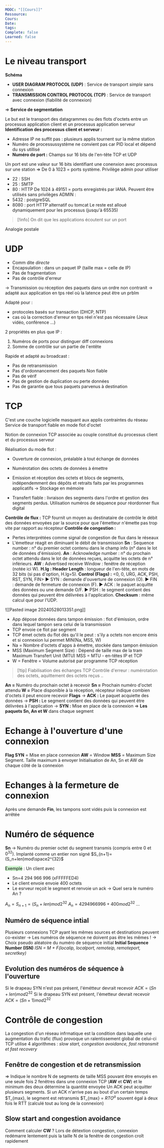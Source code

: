 ```yaml
---
MOOC: "[[Cours]]"
Ressource: 
Cours: 
Date: 
tags: 
Complete: false
Learned: false
---
```

 # Le niveau transport
**Schéma**

- **USER DIAGRAM PROTOCOL (UDP)** : Service de transport *simple* sans connexion
- **TRANSMISSION CONTROL PROTOCOL (TCP)** : Service de transport avec connexion (fiabilité de connexion)

⇒ **Service de segmentation**

Le but est le transport des datagrammes ou des flots d'octets entre un processus application client et un processus application serveur
**Identification des processus client et serveur :**
- Adresse IP ne suffit pas : plusieurs applis tournent sur la même station
- Numéro de processussystème ne convient pas car PID local et dépend du sys utillisé
- **Numéro de port :** Champs sur 16 bits de l'en-tête TCP et UDP

Un port est une valeur sur 16 bits identifiant une conenxion avec processus sur une station
⇒ De 0 à 1023 = ports système. Privilège admin pour  utiliser
- 22 : SSH
- 25 : SMTP
- 80 : HTTP
De 1024 à 49151 = ports enregistrés par IANA. Peuvent être utilisés sans privilèges ADMIN :
- 5432 : postgreSQL
- 8080 : port HTTP alternatif ou tomcat
Le reste est alloué dynamiquement pour les processus (jusqu'à 65535)
> [!info]
> On dit que les applications écoutent sur un port

Analogie postale

# UDP
- Comm dite *directe*
- Encapsulation : dans un paquet IP (taille max = celle de IP)
- Pas de fragmentation
- Pas de contrôle d'erreur

→ Transmission ou réception des paquets dans un ordre non contranit → adapté aux application en tps réel où la latence peut être un prblm

Adapté pour :
- protocoles basés sur transaction (DHCP, NTP)
- cas où la correction d'erreur en tps réel n'est pas nécessaire (Jeux vidéo, conférence ...)

2 propriétés en plus que IP :
1. Numéros de ports pour distinguer diff connexions
2. Somme de contrôle sur un partie de l'entête

Rapide et adapté au broadcast :
- Pas de retransmission
- Pas d'ordonnancement des paquets
Non fiable
- Pas de vérif
- Pas de gestion de duplication ou perte données
- Pas de garantie que tous paquets parvenus à destination

# TCP
C'est une couche logicielle masquant aux applis contraintes du réseau
Service de transport fiable en mode flot d'octet

Notion de connexion TCP associée au couple constitué du processus client et du processus serveur

Réalisation du mode flot :
- Ouverture de connexion, préalable à tout échange de données
- Numérotation des octets de données à émettre
- Emission et réception des octets et blocs de segments, indépendemment des dépôts et retraits faits par les programmes applicatifs → Stockage en mémoire

- Transfert fiable : livraison des segments dans l'ordre et gestion des segments perdus. Utilisation numéros de séquence pour réordonner flux digital

**Contrôle de flux :** TCP fournit un moyen au destinataire de contrôle le débit des données envoyées par la source pour que l'émetteur n'émette pas trop vite par rapport au récepteur
**Contrôle de congestion :**
- Pertes interprétées comme signal de congestion de flux dans le réseaux
- L'émetteur réagit en diminuant le débit de transmission
**Sn** : Sequence number : n° du premier octet contenu dans le champ info (n° dans le lot de données d'émission).
**An** : Acknowledge number : n° du prochain octet attendu dans le lot de données reçues, acquitte les octets de n° inférieurs.
**AW** : Advertised receive Window : fenêtre de réception (notée ici W).
**H.lg : Header Length** : longueur de l'en-tête, en mots de 32 bits (si pas d'option, H.lg=5).
**Control (Flags) :** <0, 0, URG, ACK, PSH, RST, SYN, FIN>
 ▶ SYN : demande d'ouverture de connexion (O).
 ▶ FIN : demande de fermeture de connexion (F).
 ▶ ACK : le paquet acquitte des données ou une demande O/F.
 ▶ PSH : le segment contient des données qui peuvent être délivrées à l'application.
**Checksum** : même calcul que pour l'UDP.

![[Pasted image 20240528013351.png]]


- App dépose données dans tampon émission : flot d'émission, ordre dans lequel tampon sera celui de la transmission
- TCP envoie ce flot par segment
- TCP émet octets du flot dès qu'il le peut : s'ily a octets non encore émis et si connexion lui permet
MIN(Na, MSS, W)
- Na = Nombre d'octets d'apps à émettre, stockée dans tampon émission
- MSS (Maximum Segment Size) : Dépend de taille max de la tram Maximum Transfert Unit (MTU)
  MSS = MTU - en-têtes IP et TCP
- W = Fenêtre = Volume autorisé par programme TCP réception

> [!tip] Fiabilisation des échanges TCP
> Contrôle d'erreur : numérotation des octets, aquittement des octets reçus ..


**An =** Numéro du prochain octet à recevoir
**Sn =** Prochain numéro d'octet attendu
**W =** Place disponible à la réception, récepteur indique combien d'octets il peut encore recevoir
**Flags**
 → **ACK :** Le paquet acquiette des données
 → **PSH :** Le segment contient des données qui peuvent être délivrées à l'application
 → **SYN :** Mise en place de la connexion
⇒ **Les paquets Sn, An et W** dans chaque segment
# Echange à l'ouverture d'une connexion
**Flag SYN** = Mise en place connexion
**AW** = Window
**MSS** = Maximum Size Segment. Taille maximum à envoyer
Initialisation de An, Sn et AW de chaque côté de la connexion
# Echanges à la fermeture de connexion
Après une demande **Fin**, les tampons sont vidés puis la connexion est arrêtée

# Numéro de séquence
**Sn** → Numéro du premier octet du segment transmis (compris entre 0 et $0^{32})$. Implanté comme un entier non signé
$S_{n+1}=(S_n+len)mod\space2^{32}$ 

<mark style="background: #BBFABBA6;">Exemple</mark> : Un client avec
- Sn=4 294 966 996 (xFFFFFED4)
- Le client envoie envoie 400 octets
- Le esrveur reçoit le segment et renvoie un ack 
→ Quel sera le numéro An ?

$A_n=S_{n+1}=(S_n+len)mod2^{32}$
$A_n=4 294 966 996+400mod2^{32}$
...

## Numéro de séquence intial
Plusieurs connexions TCP ayant les mêmes sources et destinations peuvent co-exister
→ Les numéros de séquence ne doivent pas être les mêmes !
→ Choix pseudo aléatoire du numéro de séquence initial **Initial Sequence Number (ISN)**
*ISN = M + F(localip, localport, remoteip, remoteport, secretkey)*

## Evolution des numéros de séquence à  l'ouverture
Si le drapeau SYN n'est pas présent, l'émétteur devrait recevoir $ACK=(Sn+len)mod2^{32}$
Si le drapeau SYN est présent, l'émetteur devrait recevoir $ACK=(Sn+1)mod2^{32}$

# Contrôle de congestion
La congestion d'un réseau infrmatique est la condition dans laquelle une augmentation du trafic (flux) provoque un ralentissement global de celui-ci
TCP utilise 4 algorithmes : *slow start, congestion avoidance, fast retransmit et fast recovery*

## Fenêtre de congestion et de retransmission
⇒ Indique le nombre N de segments de taille MSS pouvant être envoyés en une seule fois
2 fenêtres dans une connexion TCP (**AW** et **CW**) et le minimum des deux détermine la quantité envoyée
Un ACK peut acquitter plusieurs segments. Si un ACK n'arrive pas au bout d'un certain temps $T_{max}, le segment est retransmis
$T_{max} = $RTO^a$ souvent égal à deux fois le RTT (calculé tout au long de la connexion)

## Slow start and congestion avoidance
Comment calculer **CW** ?
Lors de détextion congestion, connexion redémarre lentement puis la taille N de la fenêtre de congestion croît rapidement
